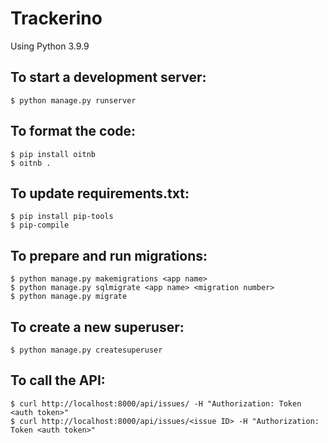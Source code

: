 # Trackerino

Using Python 3.9.9

## To start a development server:
```
$ python manage.py runserver
```

## To format the code:
```
$ pip install oitnb
$ oitnb .
```

## To update requirements.txt:
```
$ pip install pip-tools
$ pip-compile
```

## To prepare and run migrations: 
```
$ python manage.py makemigrations <app name>
$ python manage.py sqlmigrate <app name> <migration number>
$ python manage.py migrate
```

## To create a new superuser:
```
$ python manage.py createsuperuser
```

## To call the API:
```
$ curl http://localhost:8000/api/issues/ -H "Authorization: Token <auth token>"
$ curl http://localhost:8000/api/issues/<issue ID> -H "Authorization: Token <auth token>"
```
